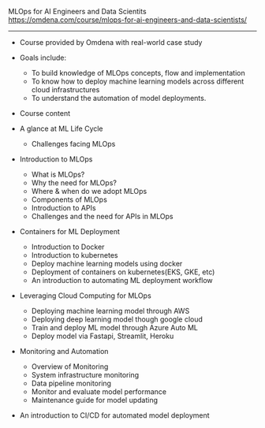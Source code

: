 MLOps for AI Engineers and Data Scientits
https://omdena.com/course/mlops-for-ai-engineers-and-data-scientists/
_______________________________________

- Course provided by Omdena with real-world case study

- Goals include:
    - To build knowledge of MLOps concepts, flow and implementation 
    - To know how to deploy machine learning models across different cloud infrastructures
    - To understand the automation of model deployments.


- Course content

- A glance at ML Life Cycle
    - Challenges facing MLOps

- Introduction to MLOps
    - What is MLOps?
    - Why the need for MLOps?
    - Where & when do we adopt MLOps
    - Components of MLOps
    - Introduction to APIs
    - Challenges and the need for APIs in MLOps

- Containers for  ML Deployment
    - Introduction to Docker
    - Introduction to kubernetes
    - Deploy machine learning models using docker
    - Deployment of containers on kubernetes(EKS, GKE, etc)
    - An introduction to automating ML deployment workflow

- Leveraging Cloud Computing for MLOps
    - Deploying machine learning model through AWS
    - Deploying deep learning model though google cloud 
    - Train and deploy ML model through Azure Auto ML
    - Deploy model via Fastapi, Streamlit, Heroku

- Monitoring and Automation
    - Overview of Monitoring
    - System infrastructure monitoring
    - Data pipeline monitoring
    - Monitor and evaluate model performance
    - Maintenance guide for model updating

- An introduction to CI/CD for automated model deployment